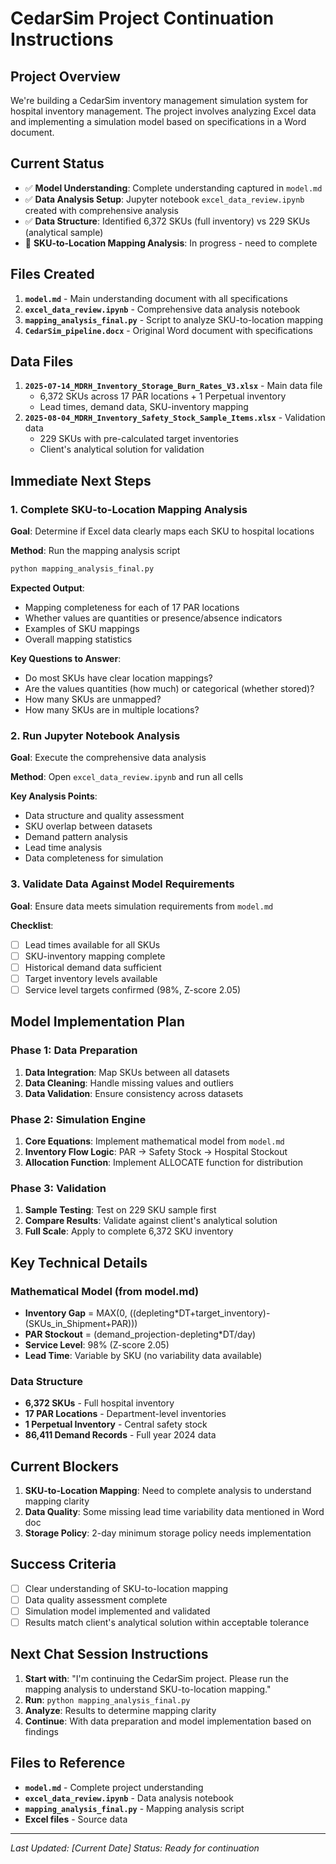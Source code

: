 # CedarSim Project Continuation Instructions

## Project Overview
We're building a CedarSim inventory management simulation system for hospital inventory management. The project involves analyzing Excel data and implementing a simulation model based on specifications in a Word document.

## Current Status
- ✅ **Model Understanding**: Complete understanding captured in `model.md`
- ✅ **Data Analysis Setup**: Jupyter notebook `excel_data_review.ipynb` created with comprehensive analysis
- ✅ **Data Structure**: Identified 6,372 SKUs (full inventory) vs 229 SKUs (analytical sample)
- 🔄 **SKU-to-Location Mapping Analysis**: In progress - need to complete

## Files Created
1. **`model.md`** - Main understanding document with all specifications
2. **`excel_data_review.ipynb`** - Comprehensive data analysis notebook
3. **`mapping_analysis_final.py`** - Script to analyze SKU-to-location mapping
4. **`CedarSim_pipeline.docx`** - Original Word document with specifications

## Data Files
1. **`2025-07-14_MDRH_Inventory_Storage_Burn_Rates_V3.xlsx`** - Main data file
   - 6,372 SKUs across 17 PAR locations + 1 Perpetual inventory
   - Lead times, demand data, SKU-inventory mapping
2. **`2025-08-04_MDRH_Inventory_Safety_Stock_Sample_Items.xlsx`** - Validation data
   - 229 SKUs with pre-calculated target inventories
   - Client's analytical solution for validation

## Immediate Next Steps

### 1. Complete SKU-to-Location Mapping Analysis
**Goal**: Determine if Excel data clearly maps each SKU to hospital locations

**Method**: Run the mapping analysis script
```bash
python mapping_analysis_final.py
```

**Expected Output**: 
- Mapping completeness for each of 17 PAR locations
- Whether values are quantities or presence/absence indicators
- Examples of SKU mappings
- Overall mapping statistics

**Key Questions to Answer**:
- Do most SKUs have clear location mappings?
- Are the values quantities (how much) or categorical (whether stored)?
- How many SKUs are unmapped?
- How many SKUs are in multiple locations?

### 2. Run Jupyter Notebook Analysis
**Goal**: Execute the comprehensive data analysis

**Method**: Open `excel_data_review.ipynb` and run all cells

**Key Analysis Points**:
- Data structure and quality assessment
- SKU overlap between datasets
- Demand pattern analysis
- Lead time analysis
- Data completeness for simulation

### 3. Validate Data Against Model Requirements
**Goal**: Ensure data meets simulation requirements from `model.md`

**Checklist**:
- [ ] Lead times available for all SKUs
- [ ] SKU-inventory mapping complete
- [ ] Historical demand data sufficient
- [ ] Target inventory levels available
- [ ] Service level targets confirmed (98%, Z-score 2.05)

## Model Implementation Plan

### Phase 1: Data Preparation
1. **Data Integration**: Map SKUs between all datasets
2. **Data Cleaning**: Handle missing values and outliers
3. **Data Validation**: Ensure consistency across datasets

### Phase 2: Simulation Engine
1. **Core Equations**: Implement mathematical model from `model.md`
2. **Inventory Flow Logic**: PAR → Safety Stock → Hospital Stockout
3. **Allocation Function**: Implement ALLOCATE function for distribution

### Phase 3: Validation
1. **Sample Testing**: Test on 229 SKU sample first
2. **Compare Results**: Validate against client's analytical solution
3. **Full Scale**: Apply to complete 6,372 SKU inventory

## Key Technical Details

### Mathematical Model (from model.md)
- **Inventory Gap** = MAX(0, ((depleting*DT+target_inventory)-(SKUs_in_Shipment+PAR)))
- **PAR Stockout** = (demand_projection-depleting*DT/day)
- **Service Level**: 98% (Z-score 2.05)
- **Lead Time**: Variable by SKU (no variability data available)

### Data Structure
- **6,372 SKUs** - Full hospital inventory
- **17 PAR Locations** - Department-level inventories
- **1 Perpetual Inventory** - Central safety stock
- **86,411 Demand Records** - Full year 2024 data

## Current Blockers
1. **SKU-to-Location Mapping**: Need to complete analysis to understand mapping clarity
2. **Data Quality**: Some missing lead time variability data mentioned in Word doc
3. **Storage Policy**: 2-day minimum storage policy needs implementation

## Success Criteria
- [ ] Clear understanding of SKU-to-location mapping
- [ ] Data quality assessment complete
- [ ] Simulation model implemented and validated
- [ ] Results match client's analytical solution within acceptable tolerance

## Next Chat Session Instructions
1. **Start with**: "I'm continuing the CedarSim project. Please run the mapping analysis to understand SKU-to-location mapping."
2. **Run**: `python mapping_analysis_final.py`
3. **Analyze**: Results to determine mapping clarity
4. **Continue**: With data preparation and model implementation based on findings

## Files to Reference
- **`model.md`** - Complete project understanding
- **`excel_data_review.ipynb`** - Data analysis notebook
- **`mapping_analysis_final.py`** - Mapping analysis script
- **Excel files** - Source data

---
*Last Updated: [Current Date]*
*Status: Ready for continuation*
